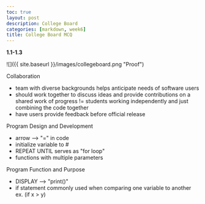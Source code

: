 ```yaml
---
toc: true
layout: post
description: College Board
categories: [markdown, week6]
title: College Board MCQ 
---
```


**1.1-1.3** 

![]({{ site.baseurl }}/images/collegeboard.png "Proof")

Collaboration 
- team with diverse backgrounds helps anticipate needs of software users 
- should work together to discuss ideas and provide contributions on a shared work of progress != students working independently and just combining the code together
- have users provide feedback before official release 

Program Design and Development 
- arrow --> "=" in code 
- initialize variable to #
- REPEAT UNTIL serves as "for loop" 
- functions with multiple parameters 

Program Function and Purpose 
- DISPLAY --> "print()"
- if statement commonly used when comparing one variable to another ex. (if x > y)